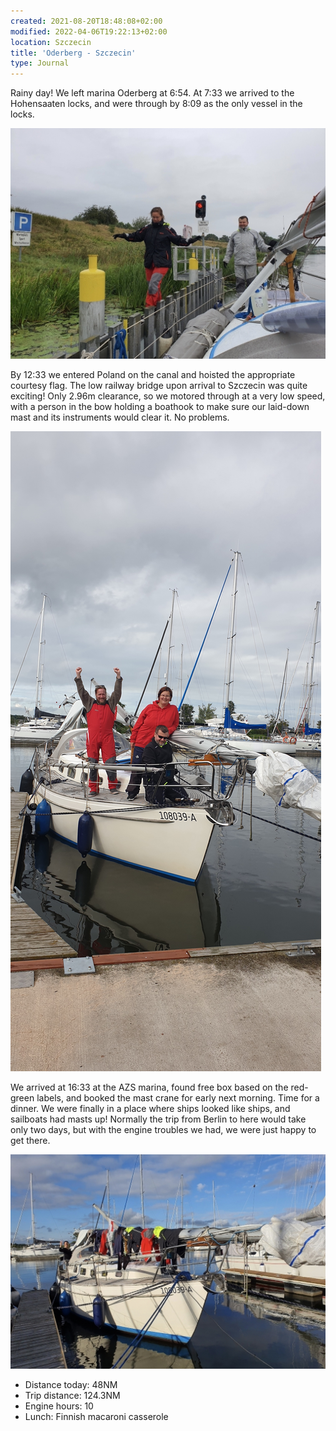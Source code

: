 ```yaml
---
created: 2021-08-20T18:48:08+02:00
modified: 2022-04-06T19:22:13+02:00
location: Szczecin
title: 'Oderberg - Szczecin'
type: Journal
---
```


Rainy day! We left marina Oderberg at 6:54.
At 7:33 we arrived to the Hohensaaten locks, and were through by 8:09 as the only vessel in the locks.

![In Hohensaaten](../2021/72ad9e980200ebc5599966f3b88751cc.jpg) 

By 12:33 we entered Poland on the canal and hoisted the appropriate courtesy flag.
The low railway bridge upon arrival to Szczecin was quite exciting! Only 2.96m clearance, so we motored through at a very low speed, with a person in the bow holding a boathook to make sure our laid-down mast and its instruments would clear it. No problems.

![Image](../2022/fc12e832ef3406c02a1c62305c0f73cd.jpg) 

We arrived at 16:33 at the AZS marina, found free box based on the red-green labels, and booked the mast crane for early next morning.
Time for a dinner. We were finally in a place where ships looked like ships, and sailboats had masts up!
Normally the trip from Berlin to here would take only two days, but with the engine troubles we had, we were just happy to get there.

![Drying gear in AZS Marina](../2021/dbc34bd19acde91e3ed104fa4267267e.jpg) 

* Distance today: 48NM
* Trip distance: 124.3NM
* Engine hours: 10
* Lunch: Finnish macaroni casserole
